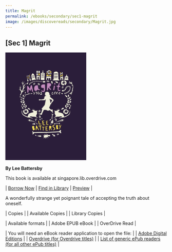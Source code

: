 ```yaml
---
title: Magrit
permalink: /ebooks/secondary/sec1-magrit
image: /images/discovereads/secondary/Magrit.jpg
---
```


## **[Sec 1] Magrit**

<img src="/images/discovereads/secondary/Magrit.jpg" style="width: 50%;">

**By Lee Battersby**

This book is available at singapore.lib.overdrive.com

| [Borrow Now](https://go.nlb.gov.sg/r/eReads?p=c2lkPTc2NmU4OTRlLWVlZTItNDM0NS1hZDBhLWU2OWE2N2JhNzE1NiZkPWh0dHAlM2ElMmYlMmZzaW5nYXBvcmUubGliLm92ZXJkcml2ZS5jb20lMmZDb250ZW50RGV0YWlscy5odG0lM2ZJRCUzZDc2NmU4OTRlLWVlZTItNDM0NS1hZDBhLWU2OWE2N2JhNzE1NiZkdD1FQk9PS1MuT1ZFUkRSSVZFJmRpZD03NjZlODk0ZS1lZWUyLTQzNDUtYWQwYS1lNjlhNjdiYTcxNTYmX25sYg%3d%3d) | [Find in Library](https://go.nlb.gov.sg/r/eReads?p=c2lkPTc2NmU4OTRlLWVlZTItNDM0NS1hZDBhLWU2OWE2N2JhNzE1NiZkPWh0dHAlM2ElMmYlMmZzZWFyY2gubmxiLmdvdi5zZyUyZlNlYXJjaCUzZnF1ZXJ5JTNkJTI2dGl0bGVxdWVyeSUzZE1hZ3JpdCUyNmNyZWF0b3JxdWVyeSUzZExlZSUyYkJhdHRlcnNieSUyNnB1Ymxpc2hlcnF1ZXJ5JTNkJTI2c3ViamVjdHF1ZXJ5JTNkJTI2Y29udCUzZGJvb2slMjZtb2RlJTNkYWR2YW5jZWQmZHQ9RUJPT0tTLk9WRVJEUklWRSZkaWQ9NzY2ZTg5NGUtZWVlMi00MzQ1LWFkMGEtZTY5YTY3YmE3MTU2Jl9ubGI%3d) | [Preview]() |

A wonderfully strange yet poignant tale of accepting the truth about oneself.

| Copies | 
| Available Copies |
| Library Copies |

| Available formats |
| Adobe EPUB eBook  |
| OverDrive Read    |

| You will need an eBook reader application to open the file: |
| [Adobe Digital Editions](http://www.adobe.com/products/digitaleditions/) |
| [Overdrive (for Overdrive titles)](http://app.overdrive.com/) |
| [List of generic ePub readers (for all other ePub titles)](http://eresources.nlb.gov.sg/Main/Help/EPUB) |
